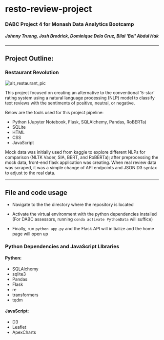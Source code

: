 # resto-review-project
### DABC Project 4 for Monash Data Analytics Bootcamp
##### Johnny Truong, Josh Brodrick, Dominique Dela Cruz, Bilal 'Bel' Abdul Hak
--- 

## Project Outline:

### Restaurant Revolution

![alt_restaurant_pic](https://cdn-icons-png.flaticon.com/512/4719/4719277.png)

This project focused on creating an alternative to the conventional '5-star' rating system using a natural language processing (NLP) model to classify text reviews with the sentiments of positive, neutral, or negative.

Below are the tools used for this project pipeline:

- Python (Jupyter Notebook, Flask, SQLAlchemy, Pandas, RoBERTa)
- SQLite
- HTML
- CSS
- JavaScript

Mock data was initially used from kaggle to explore different NLPs for comparison (NLTK Vader, SIA, BERT, and RoBERTa); after preprocessing the mock data, front-end flask application was creating.
When real review data was scraped, it was a simple change of API endpoints and JSON D3 syntax to adjust to the real data.


---
## File and code usage

- Navigate to the the directory where the repository is located

- Activate the virtual environment with the python dependencies installed (For DABC assessors, running `conda activate PythonData` will suffice)

- Finally, run `python app.py` and the Flask API will initialize and the home page will open up

### Python Dependencies and JavaScript LIbraries

#### Python:

- SQLAlchemy
- sqlite3
- Pandas
- Flask
- re
- transformers
- tqdm

#### JavaScript:

- D3
- Leaflet
- ApexCharts